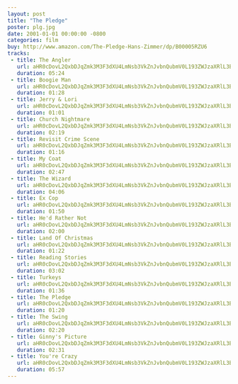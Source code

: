 ```yaml
---
layout: post
title: "The Pledge"
poster: plg.jpg
date: 2001-01-01 00:00:00 -0800
categories: film
buy: http://www.amazon.com/The-Pledge-Hans-Zimmer/dp/B00005RZU6
tracks:
 - title: The Angler
   url: aHR0cDovL2QxbDJqZmk3M3F3dXU4LmNsb3VkZnJvbnQubmV0L193ZWJzaXRlL3BsZy8wMSBUaGUgQW5nbGVyLm1wMw==
   duration: 05:24
 - title: Boogie Man
   url: aHR0cDovL2QxbDJqZmk3M3F3dXU4LmNsb3VkZnJvbnQubmV0L193ZWJzaXRlL3BsZy8wMiBCb29naWUgTWFuLm1wMw==
   duration: 01:28
 - title: Jerry & Lori
   url: aHR0cDovL2QxbDJqZmk3M3F3dXU4LmNsb3VkZnJvbnQubmV0L193ZWJzaXRlL3BsZy8wMyBKZXJyeSAmIExvcmkubXAz
   duration: 01:01
 - title: Church Nightmare
   url: aHR0cDovL2QxbDJqZmk3M3F3dXU4LmNsb3VkZnJvbnQubmV0L193ZWJzaXRlL3BsZy8wNCBDaHVyY2ggTmlnaHRtYXJlLm1wMw==
   duration: 02:19
 - title: Revisit Crime Scene
   url: aHR0cDovL2QxbDJqZmk3M3F3dXU4LmNsb3VkZnJvbnQubmV0L193ZWJzaXRlL3BsZy8wNSBSZXZpc2l0IENyaW1lIFNjZW5lLm1wMw==
   duration: 01:16
 - title: My Coat
   url: aHR0cDovL2QxbDJqZmk3M3F3dXU4LmNsb3VkZnJvbnQubmV0L193ZWJzaXRlL3BsZy8wNiBNeSBDb2F0Lm1wMw==
   duration: 02:47
 - title: The Wizard
   url: aHR0cDovL2QxbDJqZmk3M3F3dXU4LmNsb3VkZnJvbnQubmV0L193ZWJzaXRlL3BsZy8wNyBUaGUgV2l6YXJkLm1wMw==
   duration: 04:06
 - title: Ex Cop
   url: aHR0cDovL2QxbDJqZmk3M3F3dXU4LmNsb3VkZnJvbnQubmV0L193ZWJzaXRlL3BsZy8wOCBFeCBDb3AubXAz
   duration: 01:50
 - title: He'd Rather Not
   url: aHR0cDovL2QxbDJqZmk3M3F3dXU4LmNsb3VkZnJvbnQubmV0L193ZWJzaXRlL3BsZy8wOSBIZSdkIFJhdGhlciBOb3QubXAz
   duration: 02:00
 - title: Land Of Christmas
   url: aHR0cDovL2QxbDJqZmk3M3F3dXU4LmNsb3VkZnJvbnQubmV0L193ZWJzaXRlL3BsZy8xMCBMYW5kIE9mIENocmlzdG1hcy5tcDM=
   duration: 01:22
 - title: Reading Stories
   url: aHR0cDovL2QxbDJqZmk3M3F3dXU4LmNsb3VkZnJvbnQubmV0L193ZWJzaXRlL3BsZy8xMSBSZWFkaW5nIFN0b3JpZXMubXAz
   duration: 03:02
 - title: Turkeys
   url: aHR0cDovL2QxbDJqZmk3M3F3dXU4LmNsb3VkZnJvbnQubmV0L193ZWJzaXRlL3BsZy8xMiBUdXJrZXlzLm1wMw==
   duration: 01:36
 - title: The Pledge
   url: aHR0cDovL2QxbDJqZmk3M3F3dXU4LmNsb3VkZnJvbnQubmV0L193ZWJzaXRlL3BsZy8xMyBUaGUgUGxlZGdlLm1wMw==
   duration: 01:20
 - title: The Swing
   url: aHR0cDovL2QxbDJqZmk3M3F3dXU4LmNsb3VkZnJvbnQubmV0L193ZWJzaXRlL3BsZy8xNCBUaGUgU3dpbmcubXAz
   duration: 02:20
 - title: Ginny's Picture
   url: aHR0cDovL2QxbDJqZmk3M3F3dXU4LmNsb3VkZnJvbnQubmV0L193ZWJzaXRlL3BsZy8xNSBHaW5ueSdzIFBpY3R1cmUubXAz
   duration: 02:31
 - title: You're Crazy
   url: aHR0cDovL2QxbDJqZmk3M3F3dXU4LmNsb3VkZnJvbnQubmV0L193ZWJzaXRlL3BsZy8xNiBZb3UncmUgQ3JhenkubXAz
   duration: 05:57
---
```

